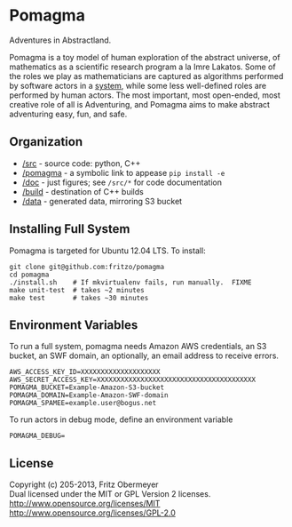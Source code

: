 Pomagma
=======

Adventures in Abstractland.

Pomagma is a toy model of human exploration of the abstract universe,
of mathematics as a scientific research program a la Imre Lakatos.
Some of the roles we play as mathematicians are captured as algorithms
performed by software actors in a [system](src/README.md),
while some less well-defined roles are performed by human actors.
The most important, most open-ended, most creative role of all is Adventuring,
and Pomagma aims to make abstract adventuring easy, fun, and safe.

Organization
------------

- [/src](src) - source code: python, C++
- [/pomagma](pomagma) - a symbolic link to appease `pip install -e`
- [/doc](doc) - just figures; see `/src/*` for code documentation
- [/build](build) - destination of C++ builds
- [/data](data) - generated data, mirroring S3 bucket

Installing Full System
----------------------

Pomagma is targeted for Ubuntu 12.04 LTS.
To install:

    git clone git@github.com:fritzo/pomagma
    cd pomagma
    ./install.sh    # If mkvirtualenv fails, run manually.  FIXME
    make unit-test  # takes ~2 minutes
    make test       # takes ~30 minutes

Environment Variables
---------------------

To run a full system, pomagma needs Amazon AWS credentials,
an S3 bucket, an SWF domain, an optionally, an email address to receive errors.
 
    AWS_ACCESS_KEY_ID=XXXXXXXXXXXXXXXXXXXX
    AWS_SECRET_ACCESS_KEY=XXXXXXXXXXXXXXXXXXXXXXXXXXXXXXXXXXXXXXXX
    POMAGMA_BUCKET=Example-Amazon-S3-bucket
    POMAGMA_DOMAIN=Example-Amazon-SWF-domain
    POMAGMA_SPAMEE=example.user@bogus.net

To run actors in debug mode, define an environment variable

    POMAGMA_DEBUG=

License
-------

Copyright (c) 205-2013, Fritz Obermeyer <br/>
Dual licensed under the MIT or GPL Version 2 licenses. <br/>
http://www.opensource.org/licenses/MIT <br/>
http://www.opensource.org/licenses/GPL-2.0
